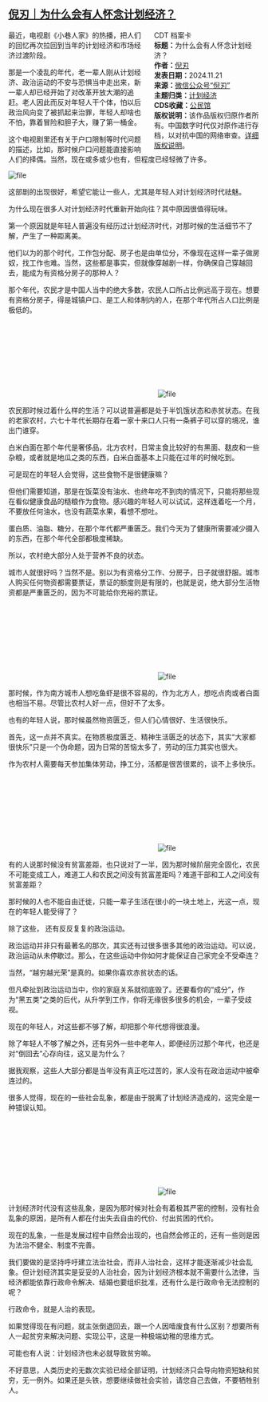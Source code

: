 <!--1732177523000-->
[倪刃｜为什么会有人怀念计划经济？](https://chinadigitaltimes.net/chinese/713321.html)
------

<div style="width:42%;float:right;padding-left:20px;"><div class="su-spoiler su-spoiler-style-fancy su-spoiler-icon-chevron-circle" data-scroll-offset="0" data-anchor-in-url="no"><div class="su-spoiler-title" tabindex="0" role="button"><span class="su-spoiler-icon"></span>CDT 档案卡</div><div class="su-spoiler-content su-u-clearfix su-u-trim"><strong>标题：</strong>为什么会有人怀念计划经济？<br><strong>作者：</strong><a href="https://chinadigitaltimes.net/space/倪刃" target="_blank">倪刃</a><br><strong>发表日期：</strong>2024.11.21<br><strong>来源：</strong><a href="https://archive.ph/?url=https://mp.weixin.qq.com/s/uiN8xtelDzjjZGTScKYiqA" target="_blank">微信公众号“倪刃”</a><br><strong>主题归类：</strong><a href="https://chinadigitaltimes.net/space/计划经济" target="_blank">计划经济</a><br><strong>CDS收藏：</strong><a href="https://chinadigitaltimes.net/space/%E5%85%AC%E6%B0%91%E9%A6%86" target="_blank" rel="noopener">公民馆</a><br><strong>版权说明：</strong>该作品版权归原作者所有。中国数字时代仅对原作进行存档，以对抗中国的网络审查。<a href="https://chinadigitaltimes.net/chinese/copyright">详细版权说明</a>。</div></div></div><p>最近，电视剧《小巷人家》的热播，把人们的回忆再次拉回到当年的计划经济和市场经济过渡阶段。</p><p>那是一个凌乱的年代，老一辈人刚从计划经济、政治运动的不安与恐惧当中走出来，新一辈人却已经开始了对改革开放大潮的追赶。老人因此而反对年轻人干个体，怕以后政治风向变了被抓起来治罪，年轻人却啥也不怕，靠着冒险和胆子大，赚了第一桶金。</p><p>这个电视剧里还有关于户口限制等时代问题的描述，比如，那时候户口问题能直接影响人们的择偶。当然，现在或多或少也有，但程度已经轻微了许多。</p><p><img decoding="async" src="https://chinadigitaltimes.net/chinese/files/2024/11/image-1732177194033.png" alt="file"></p><p>这部剧的出现很好，希望它能让一些人，尤其是年轻人对计划经济时代祛魅。</p><p>为什么现在很多人对计划经济时代重新开始向往？其中原因很值得玩味。</p><p>第一个原因就是年轻人普遍没有经历过计划经济时代，对那时候的生活细节不了解，产生了一种距离美。</p><p>他们以为的那个时代，工作包分配、房子也是由单位分，不像现在这样一辈子做房奴，找工作也难。当然，这些都是事实，但就像穿越剧一样，你确保自己穿越回去，能成为有资格分房子的那种人？</p><p>那个年代，农民才是中国人当中的绝大多数，农民人口所占比例远高于现在。想要有资格分房子，得是城镇户口、是工人和体制内的人，在那个年代所占人口比例是极低的。</p><p><img decoding="async" src="data:image/svg+xml,%3Csvg%20xmlns='http://www.w3.org/2000/svg'%20viewBox='0%200%200%200'%3E%3C/svg%3E" alt="file" data-lazy-src="https://chinadigitaltimes.net/chinese/files/2024/11/image-1732177216679.png"><noscript><img decoding="async" src="https://chinadigitaltimes.net/chinese/files/2024/11/image-1732177216679.png" alt="file"></noscript></p><p>农民那时候过着什么样的生活？可以说普遍都是处于半饥饿状态和赤贫状态。在我的老家农村，六七十年代长期存在着一家十来口人只有一条裤子可以穿的境况，谁出门谁穿。</p><p>白米白面在那个年代是奢侈品，北方农村，日常主食比较好的有黑面、麸皮和一些杂粮，或者就是地瓜之类的东西，白米白面基本上只能在过年的时候吃到。</p><p>可是现在的年轻人会觉得，这些食物不是很健康嘛？</p><p>但他们需要知道，那是在饭菜没有油水、也终年吃不到肉的情况下，只能将那些现在看似健康食品的糙粮作为食物。感兴趣的年轻人可以试试，这样连着吃一个月，不要放任何油水，也没有蔬菜水果，看想不想吐。</p><p>蛋白质、油脂、糖分，在那个年代都严重匮乏。我们今天为了健康所需要减少摄入的东西，在那个年代全部都极度稀缺。</p><p>所以，农村绝大部分人处于营养不良的状态。</p><p>城市人就很好吗？当然不是。别以为有资格分工作、分房子，日子就很舒服。城市人购买任何物资都需要票证，票证的额度则是有限的，也就是说，绝大部分生活物资都是严重匮乏的，因为不可能给你充裕的票证。</p><p><img decoding="async" src="data:image/svg+xml,%3Csvg%20xmlns='http://www.w3.org/2000/svg'%20viewBox='0%200%200%200'%3E%3C/svg%3E" alt="file" data-lazy-src="https://chinadigitaltimes.net/chinese/files/2024/11/image-1732177229747.png"><noscript><img decoding="async" src="https://chinadigitaltimes.net/chinese/files/2024/11/image-1732177229747.png" alt="file"></noscript></p><p>那时候，作为南方城市人想吃鱼虾是很不容易的，作为北方人，想吃点肉或者白面也相当不易。尽管比农村人好一点，但好不了太多。</p><p>也有的年轻人说，那时候虽然物资匮乏，但人们心情很好、生活很快乐。</p><p>首先，这一点并不真实。在物质极度匮乏、精神生活匮乏的状态下，其实“大家都很快乐”只是一个伪命题，因为日常的苦恼太多了，劳动的压力其实也很大。</p><p>作为农村人需要每天参加集体劳动，挣工分，活都是很苦很累的，谈不上多快乐。</p><p><img decoding="async" src="data:image/svg+xml,%3Csvg%20xmlns='http://www.w3.org/2000/svg'%20viewBox='0%200%200%200'%3E%3C/svg%3E" alt="file" data-lazy-src="https://chinadigitaltimes.net/chinese/files/2024/11/image-1732177308315.png"><noscript><img decoding="async" src="https://chinadigitaltimes.net/chinese/files/2024/11/image-1732177308315.png" alt="file"></noscript></p><p>有的人说那时候没有贫富差距，也只说对了一半，因为那时候阶层完全固化，农民不可能变成工人，难道工人和农民之间没有贫富差距吗？难道干部和工人之间没有贫富差距？</p><p>那时候的人也不能自由迁徙，只能一辈子生活在很小的一块土地上，光这一点，现在的年轻人能受得了？</p><p>除了这些， 还有反反复复的政治运动。</p><p>政治运动并非只有最著名的那次，其实还有过很多很多其他的政治运动。可以说，政治运动从未停歇过。那么，在这些运动中你如何才能保证自己家完全不受牵连？</p><p>当然，“越穷越光荣”是真的。如果你喜欢赤贫状态的话。</p><p>但凡牵扯到政治运动当中，你的家庭关系就彻底毁了。还要看你的“成分”，作为“黑五类”之类的后代，从升学到工作，你将无缘很多很多的机会，一辈子受歧视。</p><p>现在的年轻人，对这些都不够了解，却把那个年代想得很浪漫。</p><p>除了年轻人不够了解之外，还有另外一些中老年人，即便经历过那个年代，也还是对“倒回去”心存向往，这又是为什么？</p><p>据我观察，这些人大部分都是当年没有真正吃过苦的，家人没有在政治运动中被牵连过的。</p><p>很多人觉得，现在的一些社会乱象，都是由于脱离了计划经济造成的，这完全是一种错误认知。</p><p><img decoding="async" src="data:image/svg+xml,%3Csvg%20xmlns='http://www.w3.org/2000/svg'%20viewBox='0%200%200%200'%3E%3C/svg%3E" alt="file" data-lazy-src="https://chinadigitaltimes.net/chinese/files/2024/11/image-1732177323870.png"><noscript><img decoding="async" src="https://chinadigitaltimes.net/chinese/files/2024/11/image-1732177323870.png" alt="file"></noscript></p><p>计划经济时代没有这些乱象，是因为那时候对社会有着极其严密的控制，没有社会乱象的原因，是所有人都在付出失去自由的代价、付出贫困的代价。</p><p>现在的乱象，一些是发展过程中自然会出现的，也自然会修正的，还有一些则是因为法治不健全、制度不完善。</p><p>我们要做的是坚持呼吁建立法治社会，而非人治社会，这样才能逐渐减少社会乱象。但计划经济其实是妥妥的人治社会，因为计划经济根本就不需要什么法律，当经济都能依靠行政命令解决、结婚也要组织批准，还有什么是行政命令无法控制的呢？</p><p>行政命令，就是人治的表现。</p><p>如果觉得现在有问题，就主张倒退回去，跟一个人因噎废食有什么区别？想要所有人一起贫穷来解决问题、实现公平，这是一种极端幼稚的思维方式。</p><p>可能也有人说：计划经济也未必就导致贫穷嘛。</p><p>不好意思，人类历史的无数次实验已经全部证明，计划经济只会导向物资短缺和贫穷，无一例外。如果还是头铁，想要继续做社会实验，请您自己去做，不要牺牲别人。</p><div class="addtoany_share_save_container addtoany_content addtoany_content_bottom"><div class="a2a_kit a2a_kit_size_32 addtoany_list" data-a2a-url="https://chinadigitaltimes.net/chinese/713321.html" data-a2a-title="倪刃｜为什么会有人怀念计划经济？"><a class="a2a_button_facebook" href="https://www.addtoany.com/add_to/facebook?linkurl=https%3A%2F%2Fchinadigitaltimes.net%2Fchinese%2F713321.html&amp;linkname=%E5%80%AA%E5%88%83%EF%BD%9C%E4%B8%BA%E4%BB%80%E4%B9%88%E4%BC%9A%E6%9C%89%E4%BA%BA%E6%80%80%E5%BF%B5%E8%AE%A1%E5%88%92%E7%BB%8F%E6%B5%8E%EF%BC%9F" title="Facebook" rel="nofollow noopener" target="_blank"></a><a class="a2a_button_twitter" href="https://www.addtoany.com/add_to/twitter?linkurl=https%3A%2F%2Fchinadigitaltimes.net%2Fchinese%2F713321.html&amp;linkname=%E5%80%AA%E5%88%83%EF%BD%9C%E4%B8%BA%E4%BB%80%E4%B9%88%E4%BC%9A%E6%9C%89%E4%BA%BA%E6%80%80%E5%BF%B5%E8%AE%A1%E5%88%92%E7%BB%8F%E6%B5%8E%EF%BC%9F" title="Twitter" rel="nofollow noopener" target="_blank"></a><a class="a2a_button_telegram" href="https://www.addtoany.com/add_to/telegram?linkurl=https%3A%2F%2Fchinadigitaltimes.net%2Fchinese%2F713321.html&amp;linkname=%E5%80%AA%E5%88%83%EF%BD%9C%E4%B8%BA%E4%BB%80%E4%B9%88%E4%BC%9A%E6%9C%89%E4%BA%BA%E6%80%80%E5%BF%B5%E8%AE%A1%E5%88%92%E7%BB%8F%E6%B5%8E%EF%BC%9F" title="Telegram" rel="nofollow noopener" target="_blank"></a><a class="a2a_button_reddit" href="https://www.addtoany.com/add_to/reddit?linkurl=https%3A%2F%2Fchinadigitaltimes.net%2Fchinese%2F713321.html&amp;linkname=%E5%80%AA%E5%88%83%EF%BD%9C%E4%B8%BA%E4%BB%80%E4%B9%88%E4%BC%9A%E6%9C%89%E4%BA%BA%E6%80%80%E5%BF%B5%E8%AE%A1%E5%88%92%E7%BB%8F%E6%B5%8E%EF%BC%9F" title="Reddit" rel="nofollow noopener" target="_blank"></a><a class="a2a_button_whatsapp" href="https://www.addtoany.com/add_to/whatsapp?linkurl=https%3A%2F%2Fchinadigitaltimes.net%2Fchinese%2F713321.html&amp;linkname=%E5%80%AA%E5%88%83%EF%BD%9C%E4%B8%BA%E4%BB%80%E4%B9%88%E4%BC%9A%E6%9C%89%E4%BA%BA%E6%80%80%E5%BF%B5%E8%AE%A1%E5%88%92%E7%BB%8F%E6%B5%8E%EF%BC%9F" title="WhatsApp" rel="nofollow noopener" target="_blank"></a><a class="a2a_button_email" href="https://www.addtoany.com/add_to/email?linkurl=https%3A%2F%2Fchinadigitaltimes.net%2Fchinese%2F713321.html&amp;linkname=%E5%80%AA%E5%88%83%EF%BD%9C%E4%B8%BA%E4%BB%80%E4%B9%88%E4%BC%9A%E6%9C%89%E4%BA%BA%E6%80%80%E5%BF%B5%E8%AE%A1%E5%88%92%E7%BB%8F%E6%B5%8E%EF%BC%9F" title="Email" rel="nofollow noopener" target="_blank"></a><a class="a2a_button_copy_link" href="https://www.addtoany.com/add_to/copy_link?linkurl=https%3A%2F%2Fchinadigitaltimes.net%2Fchinese%2F713321.html&amp;linkname=%E5%80%AA%E5%88%83%EF%BD%9C%E4%B8%BA%E4%BB%80%E4%B9%88%E4%BC%9A%E6%9C%89%E4%BA%BA%E6%80%80%E5%BF%B5%E8%AE%A1%E5%88%92%E7%BB%8F%E6%B5%8E%EF%BC%9F" title="Copy Link" rel="nofollow noopener" target="_blank"></a><a class="a2a_dd addtoany_share_save addtoany_share" href="https://www.addtoany.com/share"></a></div></div>
